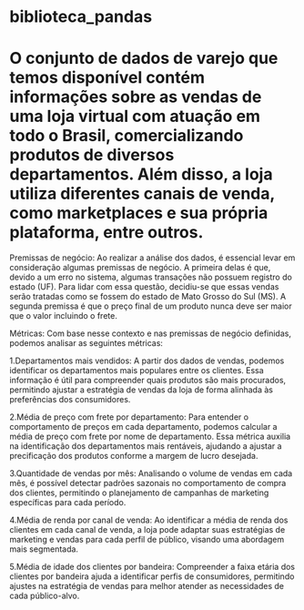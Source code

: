 # biblioteca_pandas

# O conjunto de dados de varejo que temos disponível contém informações sobre as vendas de uma loja virtual com atuação em todo o Brasil, comercializando produtos de diversos departamentos. Além disso, a loja utiliza diferentes canais de venda, como marketplaces e sua própria plataforma, entre outros.

Premissas de negócio: Ao realizar a análise dos dados, é essencial levar em consideração algumas premissas de negócio. A primeira delas é que, devido a um erro no sistema, algumas transações não possuem registro do estado (UF). Para lidar com essa questão, decidiu-se que essas vendas serão tratadas como se fossem do estado de Mato Grosso do Sul (MS). A segunda premissa é que o preço final de um produto nunca deve ser maior que o valor incluindo o frete.

Métricas:
Com base nesse contexto e nas premissas de negócio definidas, podemos analisar as seguintes métricas:

1.Departamentos mais vendidos: A partir dos dados de vendas, podemos identificar os departamentos mais populares entre os clientes. Essa informação é útil para compreender quais produtos são mais procurados, permitindo ajustar a estratégia de vendas da loja de forma alinhada às preferências dos consumidores.

2.Média de preço com frete por departamento: Para entender o comportamento de preços em cada departamento, podemos calcular a média de preço com frete por nome de departamento. Essa métrica auxilia na identificação dos departamentos mais rentáveis, ajudando a ajustar a precificação dos produtos conforme a margem de lucro desejada.

3.Quantidade de vendas por mês: Analisando o volume de vendas em cada mês, é possível detectar padrões sazonais no comportamento de compra dos clientes, permitindo o planejamento de campanhas de marketing específicas para cada período.

4.Média de renda por canal de venda: Ao identificar a média de renda dos clientes em cada canal de venda, a loja pode adaptar suas estratégias de marketing e vendas para cada perfil de público, visando uma abordagem mais segmentada.

5.Média de idade dos clientes por bandeira: Compreender a faixa etária dos clientes por bandeira ajuda a identificar perfis de consumidores, permitindo ajustes na estratégia de vendas para melhor atender as necessidades de cada público-alvo.
